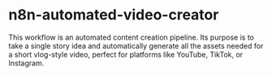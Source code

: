# n8n-automated-video-creator
This workflow is an automated content creation pipeline. Its purpose is to take a single story idea and automatically generate all the assets needed for a short vlog-style video, perfect for platforms like YouTube, TikTok, or Instagram.
